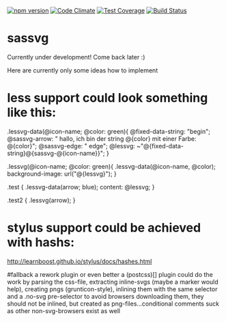 [![npm version](https://badge.fury.io/js/sassvg.svg)](http://badge.fury.io/js/sassvg)
[![Code Climate](https://codeclimate.com/github/MattDiMu/sassvg/badges/gpa.svg)](https://codeclimate.com/github/MattDiMu/sassvg)
[![Test Coverage](https://codeclimate.com/github/MattDiMu/sassvg/badges/coverage.svg)](https://codeclimate.com/github/MattDiMu/sassvg)
[![Build Status](https://travis-ci.org/MattDiMu/sassvg.svg)](https://travis-ci.org/MattDiMu/sassvg)

# sassvg
Currently under development! Come back later :)

Here are currently only some ideas how to implement

# less support could look something like this:
.lessvg-data(@icon-name; @color: green){
  @fixed-data-string: "begin";
  @sassvg-arrow: " hallo, ich bin der string @{color} mit einer Farbe: @{color}";
  @sassvg-edge: " edge";
  @lessvg: ~"@{fixed-data-string}@{sassvg-@{icon-name}}";
}

.lessvg(@icon-name; @color: green){
 .lessvg-data(@icon-name, @color);
  background-image: url("@{lessvg}");
}

.test {
 .lessvg-data(arrow; blue);
  content: @lessvg;
}


.test2 { 
  .lessvg(arrow);
}


# stylus support could be achieved with hashs:
http://learnboost.github.io/stylus/docs/hashes.html


#fallback
a rework plugin or even better a (postcss)[] plugin could do the work by parsing the css-file, extracting inline-svgs (maybe a marker would help), creating pngs (grunticon-style), inlining them with the same selector and a .no-svg pre-selector
to avoid browsers downloading them, they should not be inlined, but created as png-files...conditional comments suck as other non-svg-browsers exist as well
